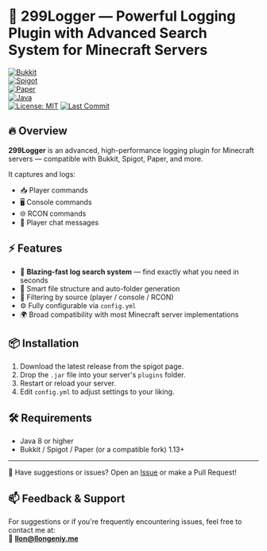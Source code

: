 # 📜 299Logger — Powerful Logging Plugin with Advanced Search System for Minecraft Servers
[![Bukkit](https://img.shields.io/badge/Bukkit-compatible-blue)](https://www.spigotmc.org/resources/299logger.124738/)  
[![Spigot](https://img.shields.io/badge/Spigot-supported-orange)](https://www.spigotmc.org/resources/299logger.124738/)  
[![Paper](https://img.shields.io/badge/Paper-optimized-green)](https://www.spigotmc.org/resources/299logger.124738/)  
[![Java](https://img.shields.io/badge/Java-8%2B-brightgreen)](https://github.com/Ilong299/299Logger)  
[![License: MIT](https://img.shields.io/badge/License-MIT-blue.svg)](https://opensource.org/licenses/MIT)
[![Last Commit](https://img.shields.io/github/last-commit/Ilong299/299Logger)](https://github.com/Ilong299/299Logger/commits)

## 🔥 Overview

**299Logger** is an advanced, high-performance logging plugin for Minecraft servers — compatible with Bukkit, Spigot, Paper, and more.

It captures and logs:

- 📥 Player commands
- 🖥️ Console commands
- 🌐 RCON commands
- 💬 Player chat messages

## ⚡ Features

- 🚀 **Blazing-fast log search system** — find exactly what you need in seconds
- 📁 Smart file structure and auto-folder generation
- 🔎 Filtering by source (player / console / RCON)
- ⚙️ Fully configurable via `config.yml`
- 🌍 Broad compatibility with most Minecraft server implementations

## 📦 Installation

1. Download the latest release from the spigot page.  
2. Drop the `.jar` file into your server's `plugins` folder.  
3. Restart or reload your server.  
4. Edit `config.yml` to adjust settings to your liking.

## 🛠️ Requirements

- Java 8 or higher  
- Bukkit / Spigot / Paper (or a compatible fork) 1.13+

---

💬 Have suggestions or issues? Open an [Issue](https://github.com/Ilong299/299Logger/issues) or make a Pull Request!

## 📫 Feedback & Support

For suggestions or if you're frequently encountering issues, feel free to contact me at:  
📧 **Ilon@Ilongeniy.me**

